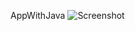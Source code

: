 AppWithJava
![Screenshot](https://github.com/nightlinx/Android-Apps/tree/master/AppwithJava/app/src/main/res/drawable/Screenshot_AppWithJava.png "Screenshot-AppWithJava")